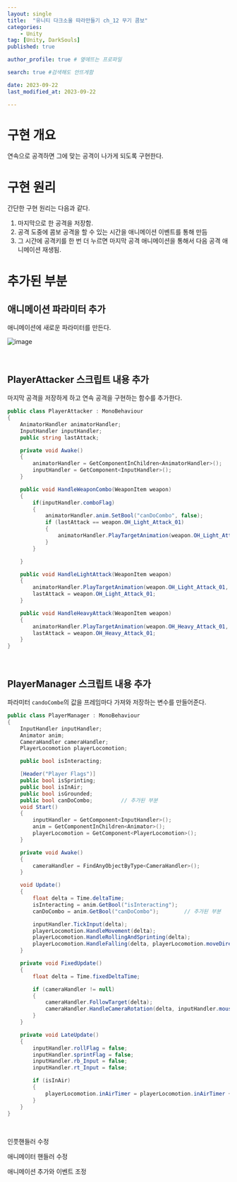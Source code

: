 ```yaml
---
layout: single
title:  "유니티 다크소울 따라만들기 ch_12 무기 콤보"
categories: 
    - Unity
tag: [Unity, DarkSouls]
published: true

author_profile: true # 옆에뜨는 프로파일

search: true #검색해도 안뜨게함

date: 2023-09-22
last_modified_at: 2023-09-22

---
```


# 구현 개요
연속으로 공격하면 그에 맞는 공격이 나가게 되도록 구현한다.

# 구현 원리

간단한 구현 원리는 다음과 같다.

1. 마지막으로 한 공격을 저장함.
2. 공격 도중에 콤보 공격을 할 수 있는 시간을 애니메이션 이벤트를 통해 만듬
3. 그 시간에 공격키를 한 번 더 누르면 마지막 공격 애니메이션을 통해서 다음 공격 애니메이션 재생됨.

# 추가된 부분

## 애니메이션 파라미터 추가

애니메이션에 새로운 파라미터를 만든다.

![image](https://github.com/novicehog/comments/assets/131991619/584d157c-e8ec-4b6e-8642-3bb67ff02bbd)

<br>

## PlayerAttacker 스크립트 내용 추가

마지막 공격을 저장하게 하고 연속 공격을 구현하는 함수를 추가한다.

```c#
public class PlayerAttacker : MonoBehaviour
{
    AnimatorHandler animatorHandler;
    InputHandler inputHandler;
    public string lastAttack;

    private void Awake()
    {
        animatorHandler = GetComponentInChildren<AnimatorHandler>();
        inputHandler = GetComponent<InputHandler>();
    }

    public void HandleWeaponCombo(WeaponItem weapon)
    {
        if(inputHandler.comboFlag)
        {
            animatorHandler.anim.SetBool("canDoCombo", false);
            if (lastAttack == weapon.OH_Light_Attack_01)
            {
                animatorHandler.PlayTargetAnimation(weapon.OH_Light_Attack_02, true);
            }
        }

    }

    public void HandleLightAttack(WeaponItem weapon)
    {
        animatorHandler.PlayTargetAnimation(weapon.OH_Light_Attack_01, true);
        lastAttack = weapon.OH_Light_Attack_01;
    }

    public void HandleHeavyAttack(WeaponItem weapon)
    {
        animatorHandler.PlayTargetAnimation(weapon.OH_Heavy_Attack_01, true);
        lastAttack = weapon.OH_Heavy_Attack_01;
    }
}
```

<br>


## PlayerManager 스크립트 내용 추가

파라미터 `candoCombe`의 값을 프레임마다 가져와 저장하는 변수를
만들어준다.

```c#
public class PlayerManager : MonoBehaviour
{
    InputHandler inputHandler;
    Animator anim;
    CameraHandler cameraHandler;
    PlayerLocomotion playerLocomotion;

    public bool isInteracting;

    [Header("Player Flags")]
    public bool isSprinting;
    public bool isInAir;
    public bool isGrounded;
    public bool canDoCombo;         // 추가된 부분
    void Start()
    {
        inputHandler = GetComponent<InputHandler>();
        anim = GetComponentInChildren<Animator>();
        playerLocomotion = GetComponent<PlayerLocomotion>();
    }

    private void Awake()
    {
        cameraHandler = FindAnyObjectByType<CameraHandler>();
    }

    void Update()
    {
        float delta = Time.deltaTime;
        isInteracting = anim.GetBool("isInteracting");
        canDoCombo = anim.GetBool("canDoCombo");        // 추가된 부분

        inputHandler.TickInput(delta);
        playerLocomotion.HandleMovement(delta);
        playerLocomotion.HandleRollingAndSprinting(delta);
        playerLocomotion.HandleFalling(delta, playerLocomotion.moveDirection);
    }

    private void FixedUpdate()
    {
        float delta = Time.fixedDeltaTime;

        if (cameraHandler != null)
        {
            cameraHandler.FollowTarget(delta);
            cameraHandler.HandleCameraRotation(delta, inputHandler.mouseX, inputHandler.mouseY);
        }
    }

    private void LateUpdate()
    {
        inputHandler.rollFlag = false;
        inputHandler.sprintFlag = false;
        inputHandler.rb_Input = false;
        inputHandler.rt_Input = false;

        if (isInAir)
        {
            playerLocomotion.inAirTimer = playerLocomotion.inAirTimer + Time.deltaTime;
        }
    }
}

```

<br>

인풋핸들러 수정

애니메이터 핸들러 수정

애니메이션 추가와 이벤트 조정